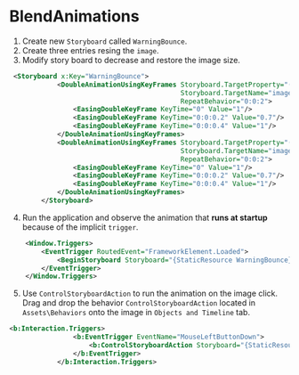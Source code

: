 # BlendAnimations

1. Create new `Storyboard` called `WarningBounce`.
2. Create three entries resing the `image`.
3. Modify story board to decrease and restore the image size.
```XML
 <Storyboard x:Key="WarningBounce">
            <DoubleAnimationUsingKeyFrames Storyboard.TargetProperty="(UIElement.RenderTransform).(TransformGroup.Children)[0].(ScaleTransform.ScaleX)" 
                                           Storyboard.TargetName="image"
                                           RepeatBehavior="0:0:2">
                <EasingDoubleKeyFrame KeyTime="0" Value="1"/>
                <EasingDoubleKeyFrame KeyTime="0:0:0.2" Value="0.7"/>
                <EasingDoubleKeyFrame KeyTime="0:0:0.4" Value="1"/>
            </DoubleAnimationUsingKeyFrames>
            <DoubleAnimationUsingKeyFrames Storyboard.TargetProperty="(UIElement.RenderTransform).(TransformGroup.Children)[0].(ScaleTransform.ScaleY)" 
                                           Storyboard.TargetName="image"                                           
                                           RepeatBehavior="0:0:2">
                <EasingDoubleKeyFrame KeyTime="0" Value="1"/>
                <EasingDoubleKeyFrame KeyTime="0:0:0.2" Value="0.7"/>
                <EasingDoubleKeyFrame KeyTime="0:0:0.4" Value="1"/>
            </DoubleAnimationUsingKeyFrames>
        </Storyboard>
```
4. Run the application and observe the animation that **runs at startup** because of the implicit `trigger`.
```XML
    <Window.Triggers>
        <EventTrigger RoutedEvent="FrameworkElement.Loaded">
            <BeginStoryboard Storyboard="{StaticResource WarningBounce}"/>
        </EventTrigger>
    </Window.Triggers>
```
5. Use `ControlStoryboardAction` to run the animation on the image click. Drag and drop the behavior `ControlStoryboardAction` located in `Assets\Behaviors` onto the image in `Objects and Timeline` tab.
```XML
<b:Interaction.Triggers>
                <b:EventTrigger EventName="MouseLeftButtonDown">
                    <b:ControlStoryboardAction Storyboard="{StaticResource WarningBounce}"/>
                </b:EventTrigger>
            </b:Interaction.Triggers>
```